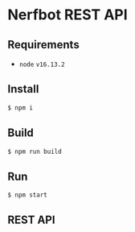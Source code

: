 # Nerfbot REST API

## Requirements
- `node` `v16.13.2`

## Install
```bash
$ npm i
```
## Build
```bash
$ npm run build
```
## Run
```bash
$ npm start
```

## REST API

